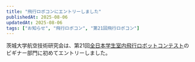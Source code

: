 ```yaml
---
title: "飛行ロボコンにエントリーしました"
publishedAt: 2025-08-06
updatedAt: 2025-08-06
tags: ["お知らせ", "飛行ロボコン", "第21回飛行ロボコン"]
---
```


茨城大学航空技術研究会は、第21回[全日本学生室内飛行ロボットコンテスト](https://indoor-flight.com/)のビギナー部門に初めてエントリーしました。
